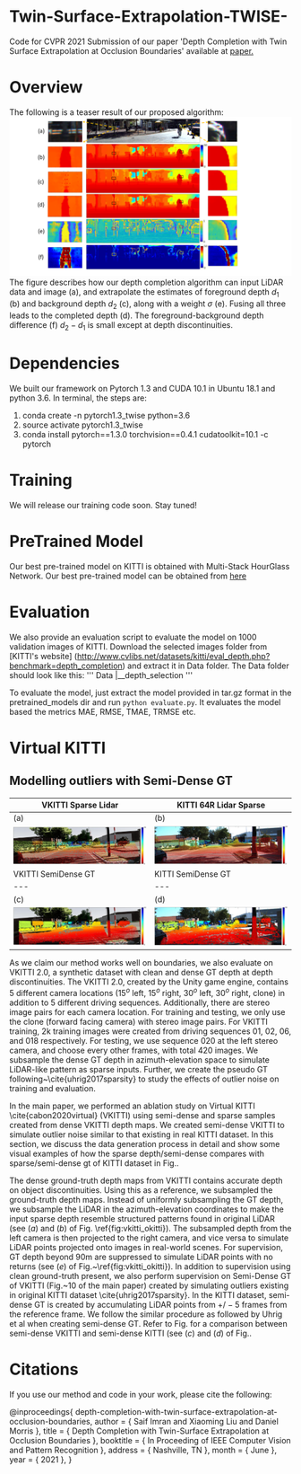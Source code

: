 # Twin-Surface-Extrapolation-TWISE-
Code for CVPR 2021 Submission of our paper 'Depth Completion with Twin Surface Extrapolation at Occlusion Boundaries' available at
[paper.](https://arxiv.org/abs/2104.02253)

# Overview
The following is a teaser result of our proposed algorithm:
![Image](/Images/twise_teaser.png)
The figure describes how our depth completion algorithm can input LiDAR data and image (a), and extrapolate the estimates of foreground depth $d_1$ (b) and background depth $d_2$ (c), along with a weight $\sigma$ (e). Fusing all three leads to the completed depth (d). The foreground-background depth difference (f) $d_2-d_1$ is small except at depth discontinuities.
# Dependencies
We built our framework on Pytorch 1.3 and CUDA 10.1 in Ubuntu 18.1 and python 3.6. In terminal, the steps are:
1. conda create -n pytorch1.3_twise python=3.6
2. source activate pytorch1.3_twise
3. conda install pytorch==1.3.0 torchvision==0.4.1 cudatoolkit=10.1 -c pytorch

# Training
We will release our training code soon. Stay tuned!

# PreTrained Model
Our best pre-trained model on KITTI is obtained with Multi-Stack HourGlass Network. Our best pre-trained model can be obtained from [here](https://drive.google.com/file/d/1rSNi_XqXQuDtPb9fVzIf8z1liv4mynL_/view?usp=sharing) 


# Evaluation
We also provide an evaluation script to evaluate the model on 1000 validation images of KITTI. Download the selected images folder from [KITTI's website] (http://www.cvlibs.net/datasets/kitti/eval_depth.php?benchmark=depth_completion) and extract it in Data folder. The Data folder should look like this:
'''
Data
  |__depth_selection
'''

  To evaluate the model, just extract the model provided in tar.gz format in the pretrained_models dir and run `python evaluate.py`. It evaluates the model based the metrics MAE, RMSE, TMAE, TRMSE etc.

# Virtual KITTI 
## Modelling outliers with Semi-Dense GT

VKITTI Sparse Lidar| KITTI 64R Lidar Sparse
---  | ---
(a)  |  (b)
![](Images/vkitti_sparsesample.JPG) | ![](Images/kitti_sparsesample.JPG)
VKITTI SemiDense GT | KITTI SemiDense GT
--- | ---
(c)  |  (d)
![](Images/vkitti_semidensegt.JPG) | ![](Images/kitti_semidensegt.JPG)

As we claim our method works well on boundaries, we also evaluate on VKITTI 2.0, a synthetic dataset with clean and dense GT depth at depth discontinuities. The VKITTI $2.0$, created by the Unity game engine, contains $5$ different camera locations ($15^o$ left, $15^o$ right, $30^o$ left, $30^o$ right, clone) in addition to $5$ different driving sequences. Additionally, there are stereo image pairs for each camera location. For training and testing, we only use the clone (forward facing camera) with stereo image pairs. For VKITTI training, $2$k training images were created from driving sequences $01$, $02$, $06$, and $018$ respectively. For testing, we use sequence $020$ at the left stereo camera, and choose every other frames, with total $420$ images.
We subsample the dense GT depth in azimuth-elevation space to simulate LiDAR-like pattern as sparse inputs. 
Further, we create the pseudo GT following~\cite{uhrig2017sparsity} to study the effects of outlier noise on training and evaluation.
 
In the main paper, we performed an ablation study on Virtual KITTI \cite{cabon2020virtual} (VKITTI) using semi-dense and sparse samples created from dense VKITTI depth maps. We created semi-dense VKITTI to simulate outlier noise similar to that existing in real KITTI dataset. In this section, we discuss the data generation process in detail and show some visual examples of how the sparse depth/semi-dense compares with sparse/semi-dense gt of KITTI dataset in Fig..

The dense ground-truth depth maps from VKITTI contains accurate depth on object discontinuities. Using this as a reference, we subsampled the ground-truth depth maps. Instead of uniformly subsampling the GT depth, we subsample the LiDAR in the azimuth-elevation coordinates to make the input sparse depth resemble structured patterns found in original LiDAR (see ($a$) and ($b$) of Fig. \ref{fig:vkitti_okitti}). The subsampled depth from the left camera is then projected to the right camera, and vice versa to simulate LiDAR points projected onto images in real-world scenes. For supervision, GT depth beyond $90$m are suppressed to simulate LiDAR points with no returns (see ($e$) of Fig.~\ref{fig:vkitti_okitti}). 
In addition to supervision using clean ground-truth present, we also perform supervision on Semi-Dense GT of VKITTI (Fig.~$10$ of the main paper) created by simulating outliers existing in original KITTI dataset \cite{uhrig2017sparsity}. In the KITTI dataset,  semi-dense GT is created by accumulating LiDAR points from $+/-5$ frames from the reference frame. 
We follow the similar procedure as followed by Uhrig et al when creating semi-dense GT. Refer to Fig. for a comparison between semi-dense VKITTI and semi-dense KITTI (see ($c$) and ($d$) of Fig..

# Citations
If you use our method and code in your work, please cite the following:

@inproceedings{ depth-completion-with-twin-surface-extrapolation-at-occlusion-boundaries,
  author = { Saif Imran and Xiaoming Liu and Daniel Morris },
  title = { Depth Completion with Twin-Surface Extrapolation at Occlusion Boundaries },
  booktitle = { In Proceeding of IEEE Computer Vision and Pattern Recognition },
  address = { Nashville, TN },
  month = { June },
  year = { 2021 },
}
